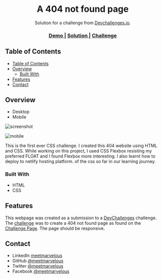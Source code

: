 <h1 align="center">A 404 not found page</h1>

<div align="center">
   Solution for a challenge from  <a href="http://devchallenges.io" target="_blank">Devchallenges.io</a>.
</div>

<div align="center">
  <h3>
    <a href="https://github.com/meetmarvelous/404_not_found_page">
      Demo
    </a>
    <span> | </span>
    <a href="https://marvelbyte404.netlify.app/">
      Solution
    </a>
    <span> | </span>
    <a href="https://devchallenges.io/challenges/wBunSb7FPrIepJZAg0sY">
      Challenge
    </a>
  </h3>
</div>

## Table of Contents

- [Table of Contents](#table-of-contents)
- [Overview](#overview)
  - [Built With](#built-with)
- [Features](#features)
- [Contact](#contact)

## Overview

- Desktop
- Mobile

![screenshot](https://i.ibb.co/6m1bxBy/screenshot.png)

![mobile](https://i.ibb.co/GWxf4gy/screenshot-mobile.png)

This is the first ever CSS challenge. I created this 404 website using HTML and CSS. While working on this project,  I used CSS Flexbox resisting my preferred FLOAT and I found Flexbox more interesting. I also learnt how to deploy to netlify hosting platform. of the css so far in our learning journey.

### Built With

- HTML
- CSS

## Features

This webpage was created as a submission to a [DevChallenges](https://devchallenges.io/challenges) challenge. The [challenge](https://devchallenges.io/challenges/wBunSb7FPrIepJZAg0sY) was to create a 404 not found page as found on the [Challenge Page](https://devchallenges.io/challenges/wBunSb7FPrIepJZAg0sY).  The page should be responsive.

## Contact

- LinkedIn [meetmarvelous](https://www.linkedin.com/in/meetmarvelous)
- GitHub [@meetmarvelous](https://github.com/meetmarvelous)
- Twitter [@meetmarvelous](https://twitter.com/MeetMarvelous)
- Facebook [@meetmarvelous](https://www.facebook.com/meetmarvelous)
